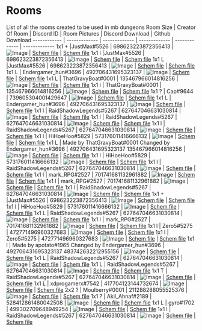 # Rooms

List of all the rooms created to be used in mb dungeons
Room Size | Creator Of Room | Discord ID | Room Pictures | Discord Download | Github Download
------------ | ------------- | ------------- | ------------- | ------------- | -------------
1x1 + |JustMax#5526 | 698623223872356413 | ![Image](https://cdn.discordapp.com/attachments/822767650450047006/822768969324822548/2021-03-20_10.49.49.png) | [Schem file](https://cdn.discordapp.com/attachments/822767650450047006/822768767196201030/middle2.schem) | [Schem file](https://github.com/RaidShadowLegend/mb-dungeons-rooms-list/blob/f92bd90926d5b6f59bd608fd01879940ee706154/Moulberry%20Room%20Files/middle2.schem)
1x1 l |JustMax#5526 | 698623223872356413 | ![Image](https://media.discordapp.net/attachments/822767650450047006/822776190833655808/2021-03-20_11.18.26.png?width=840&height=473) | [Schem file](https://cdn.discordapp.com/attachments/822767650450047006/824243368577073192/toxic_water_fixed.schem) | [Schem file](https://github.com/RaidShadowLegend/mb-dungeons-rooms-list/blob/f92bd90926d5b6f59bd608fd01879940ee706154/Moulberry%20Room%20Files/toxic_water_fixed.schem)
1x1 L |JustMax#5526 | 698623223872356413 | ![Image](https://images-ext-1.discordapp.net/external/IIDNKcEvX_Wpa_GB1i3WvCrAfYjAfi8qY8X8e9IYHQI/https/i.imgur.com/fRKoEP6h.jpg?width=841&height=473) | [Schem file](https://cdn.discordapp.com/attachments/822767650450047006/822806081297186856/prison.schem) | [Schem file](https://github.com/RaidShadowLegend/mb-dungeons-rooms-list/blob/a2d5aa84e33c38a6db2ca628491a6f0399179019/Moulberry%20Room%20Files/prison.schem)
1x1 L | Endergamer_hun#3696 | 492706431695323137 | ![Image](https://images-ext-2.discordapp.net/external/8FETHQbYIuBvodOLEvRGyb1ZDJ3rIOGH5SktayQDetQ/https/i.imgur.com/SZlD3GOh.jpg?width=841&height=473) | [Schem file](https://cdn.discordapp.com/attachments/822767650450047006/823488942967357470/1-1_SPIDER_CORNER.schem) | [Schem file](https://github.com/RaidShadowLegend/mb-dungeons-rooms-list/blob/173d5a146d6c9de8222914c08ef61c8c723f1595/Moulberry%20Room%20Files/1-1_SPIDER_CORNER.schem)
1x1 L | ThatGravyBoat#0001 | 135467966014816256 | ![Image](https://cdn.discordapp.com/attachments/817318701967081473/834936431649619978/unknown.png) | [Schem file](https://cdn.discordapp.com/attachments/822767650450047006/822783647844401172/1-1corner_caged_chest.schem) | [Schem file](https://github.com/RaidShadowLegend/mb-dungeons-rooms-list/blob/173d5a146d6c9de8222914c08ef61c8c723f1595/Moulberry%20Room%20Files/1-1corner_caged_chest.schem)
1x1 l | ThatGravyBoat#0001 | 135467966014816256 | ![Image](https://media.discordapp.net/attachments/822767650450047006/822798050304983051/2021-03-20_09.15.34.png?width=840&height=473) | [Schem file](https://cdn.discordapp.com/attachments/822767650450047006/822828372429111337/1-1enchanting_cult.schem) | [Schem file](https://github.com/RaidShadowLegend/mb-dungeons-rooms-list/blob/173d5a146d6c9de8222914c08ef61c8c723f1595/Moulberry%20Room%20Files/1-1enchanting_cult.schem)
1x1 ? | Cap#9644 | 739605304001429647 | ![Image](https://media.discordapp.net/attachments/822767650450047006/822914029105840128/2021-03-20_12.02.45.png?width=893&height=473) | [Schem file](https://cdn.discordapp.com/attachments/817318701967081473/834964403840483378/2.schem) | [Schem file](https://github.com/RaidShadowLegend/mb-dungeons-rooms-list/blob/2df17e80d10d55428cbfa820a87213b69df1fd06/Moulberry%20Room%20Files/2.schem)
1x1 L | Endergamer_hun#3696 | 492706431695323137 | ![Image](https://images-ext-2.discordapp.net/external/c-Q7AgX3J-oYw4vR79_Y4mjsMLGrcXASCKZSnvj41cw/https/i.imgur.com/Lf6XBfch.jpg?width=841&height=473) | [Schem file](https://cdn.discordapp.com/attachments/822767650450047006/822923503400517652/tnt_X_room.schem) | [Schem file](https://github.com/RaidShadowLegend/mb-dungeons-rooms-list/blob/2df17e80d10d55428cbfa820a87213b69df1fd06/Moulberry%20Room%20Files/tnt_X_room.schem)
1x1 l | RaidShadowLegends#5267 | 627647046631030814 | ![Image](https://media.discordapp.net/attachments/822767650450047006/822929791854182470/Screenshot_2021-03-21_092736.png?width=842&height=473) | [Schem file](https://cdn.discordapp.com/attachments/822767650450047006/822929767258783774/Dungeon_Room_Mining_Themed.schem) | [Schem file](https://github.com/RaidShadowLegend/mb-dungeons-rooms-list/blob/2df17e80d10d55428cbfa820a87213b69df1fd06/Moulberry%20Room%20Files/Dungeon_Room_Mining_Themed.schem)
1x1 l | RaidShadowLegends#5267 | 627647046631030814 | ![Image](https://media.discordapp.net/attachments/822767650450047006/823391231853068328/unknown.png?width=842&height=473) | [Schem file](https://cdn.discordapp.com/attachments/822767650450047006/823396044368248842/dungeon_room_3.schem) | [Schem file](https://github.com/RaidShadowLegend/mb-dungeons-rooms-list/blob/2df17e80d10d55428cbfa820a87213b69df1fd06/Moulberry%20Room%20Files/dungeon_room_3.schem)
1x1 l | RaidShadowLegends#5267 | 627647046631030814 | ![Image](https://media.discordapp.net/attachments/822767650450047006/823412047744073758/unknown.png?width=842&height=473) | [Schem file](https://cdn.discordapp.com/attachments/822767650450047006/823412029288218674/dungeon_room_4.schem) | [Schem file](https://github.com/RaidShadowLegend/mb-dungeons-rooms-list/blob/2df17e80d10d55428cbfa820a87213b69df1fd06/Moulberry%20Room%20Files/dungeon_room_4.schem)
1x1 l | HiHoeHoo#5829 | 573176011416666132 | ![Image](https://media.discordapp.net/attachments/822767650450047006/823527171309699113/unknown.png?width=819&height=473) | [Schem file](https://cdn.discordapp.com/attachments/822767650450047006/823527244710412298/giantroom.schem) | [Schem file](https://github.com/RaidShadowLegend/mb-dungeons-rooms-list/blob/2df17e80d10d55428cbfa820a87213b69df1fd06/Moulberry%20Room%20Files/giantroom.schem)
1x1 L | Made by ThatGravyBoat#0001 Changed by Endergamer_hun#3696 | 492706431695323137 135467966014816256 | ![Image](https://i.imgur.com/wUH4SbL.png) | [Schem file](https://cdn.discordapp.com/attachments/822767650450047006/823897785014157322/1-1_TREE_CORNER.schem) | [Schem file](https://github.com/RaidShadowLegend/mb-dungeons-rooms-list/blob/2df17e80d10d55428cbfa820a87213b69df1fd06/Moulberry%20Room%20Files/1-1_TREE_CORNER.schem)
1x1 l | HiHoeHoo#5829 | 573176011416666132 | ![Image](https://media.discordapp.net/attachments/822767650450047006/824161940908670976/unknown.png?width=805&height=473) | [Schem file](https://cdn.discordapp.com/attachments/822767650450047006/824161917513105408/libraryroom69420.schem) | [Schem file](https://github.com/RaidShadowLegend/mb-dungeons-rooms-list/blob/b948b824ca8202b1e2860fcf0214e2ad2fbaeacf/Moulberry%20Room%20Files/libraryroom69420.schem)
1x1 l | RaidShadowLegends#5267 | 627647046631030814 | ![Image](https://media.discordapp.net/attachments/822767650450047006/824180142897233920/2021-03-24_20.17.06.png?width=842&height=473) | [Schem file](https://cdn.discordapp.com/attachments/822767650450047006/824180200815329300/dungeon_room_6.schem) | [Schem file](https://github.com/RaidShadowLegend/mb-dungeons-rooms-list/blob/2df17e80d10d55428cbfa820a87213b69df1fd06/Moulberry%20Room%20Files/dungeon_room_6.schem)
1x1 l | mark_RPG#2527 | 701741681132961882 | ![Image](https://media.discordapp.net/attachments/822767650450047006/824197887084068904/Ekranuznemums_35.png?width=895&height=473) | [Schem file](https://cdn.discordapp.com/attachments/822767650450047006/824197965887307776/middle_island2.schem) | [Schem file](https://github.com/RaidShadowLegend/mb-dungeons-rooms-list/blob/2df17e80d10d55428cbfa820a87213b69df1fd06/Moulberry%20Room%20Files/middle_island2.schem)
1x1 l | mark_RPG#2527 | 701741681132961882 | ![Image](https://media.discordapp.net/attachments/822767650450047006/824204032956170251/Ekranuznemums_37.png?width=896&height=473) | [Schem file](https://cdn.discordapp.com/attachments/822767650450047006/824204541137649704/middle_island1.schem) | [Schem file](https://github.com/RaidShadowLegend/mb-dungeons-rooms-list/blob/2df17e80d10d55428cbfa820a87213b69df1fd06/Moulberry%20Room%20Files/middle_island1.schem)
1x1 l | RaidShadowLegends#5267 | 627647046631030814 | ![Image](https://media.discordapp.net/attachments/822767650450047006/824204706011414558/2021-03-24_21.54.04.png?width=842&height=473) | [Schem file](https://cdn.discordapp.com/attachments/822767650450047006/824207553063944222/dungeon_room_7.1.schem) | [Schem file](https://github.com/RaidShadowLegend/mb-dungeons-rooms-list/blob/2df17e80d10d55428cbfa820a87213b69df1fd06/Moulberry%20Room%20Files/dungeon_room_7.1.schem)
1x1 + |JustMax#5526 | 698623223872356413 | ![Image](https://images-ext-2.discordapp.net/external/mHqKc8wZJNV5_HW2f-7S8vtQbUkeKuLVUp3aGE5vi3Q/https/i.imgur.com/S40BHti.png?width=502&height=473) | [Schem file](https://cdn.discordapp.com/attachments/822767650450047006/824559343847735346/libary_a.schem) | [Schem file](https://github.com/RaidShadowLegend/mb-dungeons-rooms-list/blob/2df17e80d10d55428cbfa820a87213b69df1fd06/Moulberry%20Room%20Files/libary_a.schem)
1x1 l | HiHoeHoo#5829 | 573176011416666132 | ![Image](https://media.discordapp.net/attachments/817318701967081473/834944817766596658/unknown.png?width=842&height=473) | [Schem file](https://cdn.discordapp.com/attachments/817318701967081473/834944877057146951/1.schem) | [Schem file](https://github.com/RaidShadowLegend/mb-dungeons-rooms-list/blob/2df17e80d10d55428cbfa820a87213b69df1fd06/Moulberry%20Room%20Files/1.schem)
1x1 L | RaidShadowLegends#5267 | 627647046631030814 | ![Image](https://media.discordapp.net/attachments/822767650450047006/824543706681442314/unknown.png?width=842&height=473) | [Schem file](https://cdn.discordapp.com/attachments/822767650450047006/824543764659699752/monkey_room.schem) | [Schem file](https://github.com/RaidShadowLegend/mb-dungeons-rooms-list/blob/2df17e80d10d55428cbfa820a87213b69df1fd06/Moulberry%20Room%20Files/monkey_room.schem)
1x1 l | mark_RPG#2527 | 701741681132961882 | ![Image](https://media.discordapp.net/attachments/822767650450047006/824555828492632064/Ekranuznemums_41.png?width=899&height=473) | [Schem file](https://cdn.discordapp.com/attachments/822767650450047006/824555894091546624/big_tree.schem) | [Schem file](https://github.com/RaidShadowLegend/mb-dungeons-rooms-list/blob/a2d5aa84e33c38a6db2ca628491a6f0399179019/Moulberry%20Room%20Files/big_tree.schem)
1x1 l | Zero5#5275 | 472771496960327683 | ![Image](https://media.discordapp.net/attachments/822767650450047006/825361994278240276/cave.png?width=1025&height=291) | [Schem file](https://cdn.discordapp.com/attachments/822767650450047006/825361973432156190/cave.schem) | [Schem file](https://github.com/RaidShadowLegend/mb-dungeons-rooms-list/blob/a2d5aa84e33c38a6db2ca628491a6f0399179019/Moulberry%20Room%20Files/cave.schem)
1x1 l | Zero5#5275 | 472771496960327683 | ![Image](https://media.discordapp.net/attachments/822767650450047006/825462153972154368/unknown.png?width=842&height=473) | [Schem file](https://cdn.discordapp.com/attachments/822767650450047006/825462146057895936/prison.schem) | [Schem file](https://github.com/RaidShadowLegend/mb-dungeons-rooms-list/blob/a2d5aa84e33c38a6db2ca628491a6f0399179019/Moulberry%20Room%20Files/jail.schem)
1x1 l | Made by apotato#1965 Changed by Endergamer_hun#3696 | 492706431695323137 483742632212955156  | ![Image](https://media.discordapp.net/attachments/817318701967081473/834948360526888990/unknown.png?width=940&height=473) | [Schem file](https://cdn.discordapp.com/attachments/822767650450047006/826050364678864906/modified_bunker.schem) | [Schem file](https://github.com/RaidShadowLegend/mb-dungeons-rooms-list/blob/a2d5aa84e33c38a6db2ca628491a6f0399179019/Moulberry%20Room%20Files/modified_bunker.schem)
1x1 L | RaidShadowLegends#5267 | 627647046631030814 | ![Image](https://media.discordapp.net/attachments/822767650450047006/827126486800662578/unknown.png?width=851&height=473) | [Schem file](https://cdn.discordapp.com/attachments/822767650450047006/827138175759548416/lava_room_0.1.schem) | [Schem file](https://github.com/RaidShadowLegend/mb-dungeons-rooms-list/blob/a2d5aa84e33c38a6db2ca628491a6f0399179019/Moulberry%20Room%20Files/lava_room_0.1.schem)
1x1 L | RaidShadowLegends#5267 | 627647046631030814 | ![Image](https://media.discordapp.net/attachments/822767650450047006/827408426325639198/unknown.png?width=840&height=473) | [Schem file](https://cdn.discordapp.com/attachments/822767650450047006/827408442447757362/tree_room.schem) | [Schem file](https://github.com/RaidShadowLegend/mb-dungeons-rooms-list/blob/a2d5aa84e33c38a6db2ca628491a6f0399179019/Moulberry%20Room%20Files/tree_room.schem)
1x1 T | RaidShadowLegends#5267 | 627647046631030814 | ![Image](https://media.discordapp.net/attachments/822767650450047006/827810476091899954/unknown.png?width=842&height=473) | [Schem file](https://cdn.discordapp.com/attachments/822767650450047006/827810413906755604/mb_staff_room.schem) | [Schem file](https://github.com/RaidShadowLegend/mb-dungeons-rooms-list/blob/a2d5aa84e33c38a6db2ca628491a6f0399179019/Moulberry%20Room%20Files/mb_staff_room.schem)
1x1 L | xdprogamerx#7542 | 417704123144732674 | ![Image](https://media.discordapp.net/attachments/822767650450047006/827840865413365780/2021-04-03_12.42.33.png?width=840&height=473) | [Schem file](https://cdn.discordapp.com/attachments/822767650450047006/827840775676362803/Pit.schem) | [Schem file](https://github.com/RaidShadowLegend/mb-dungeons-rooms-list/blob/a2d5aa84e33c38a6db2ca628491a6f0399179019/Moulberry%20Room%20Files/Pit.schem)
2x2 ? | Moulberry#0001 | 211288288055525376 | ![Image](https://media.discordapp.net/attachments/817318701967081473/834953415514783744/unknown.png?width=842&height=473) | [Schem file](https://cdn.discordapp.com/attachments/822767650450047006/829654670128840704/2x2_village.schem) | [Schem file](https://github.com/RaidShadowLegend/mb-dungeons-rooms-list/blob/e748bf76bc3aae30c226fa419ed631f9702648a9/Moulberry%20Room%20Files/2x2_village.schem)
1x1 ? | Akil_Ahnaf#2189 | 528412861480042508 | ![Image](https://media.discordapp.net/attachments/817318701967081473/834954066475745350/unknown.png?width=842&height=473) | [Schem file](https://cdn.discordapp.com/attachments/822767650450047006/830104995214524426/moul_berry_dungeons_room_1x1_v2.schem) | [Schem file](https://github.com/RaidShadowLegend/mb-dungeons-rooms-list/blob/a2d5aa84e33c38a6db2ca628491a6f0399179019/Moulberry%20Room%20Files/moul_berry_dungeons_room_1x1_v2.schem)
1x1 L | gyro#1702 | 499302709648949254 | ![Image](https://media.discordapp.net/attachments/822767650450047006/831441261964689478/unknown.png?width=842&height=473) | [Schem file](https://cdn.discordapp.com/attachments/822767650450047006/831441167312224266/room_cake_jail.schem) | [Schem file](https://github.com/RaidShadowLegend/mb-dungeons-rooms-list/blob/a2d5aa84e33c38a6db2ca628491a6f0399179019/Moulberry%20Room%20Files/room_cake_jail.schem)
1x1 l | RaidShadowLegends#5267 | 627647046631030814 | ![Image](https://media.discordapp.net/attachments/822767650450047006/840148904993357824/unknown.png?width=842&height=473) | [Schem file](https://cdn.discordapp.com/attachments/822767650450047006/840154125308133396/tree_room_3.schem) | [Schem file](https://github.com/RaidShadowLegend/mb-dungeons-rooms-list/blob/e89d099dc23f1d8012d131b97fc500a78f2783ad/Moulberry%20Room%20Files/tree_room_3.schem)
